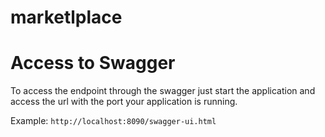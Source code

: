 # marketlplace

# Access to Swagger
To access the endpoint through the swagger just start the application and access
the url with the port your application is running. 

Example: ``http://localhost:8090/swagger-ui.html``

# 
